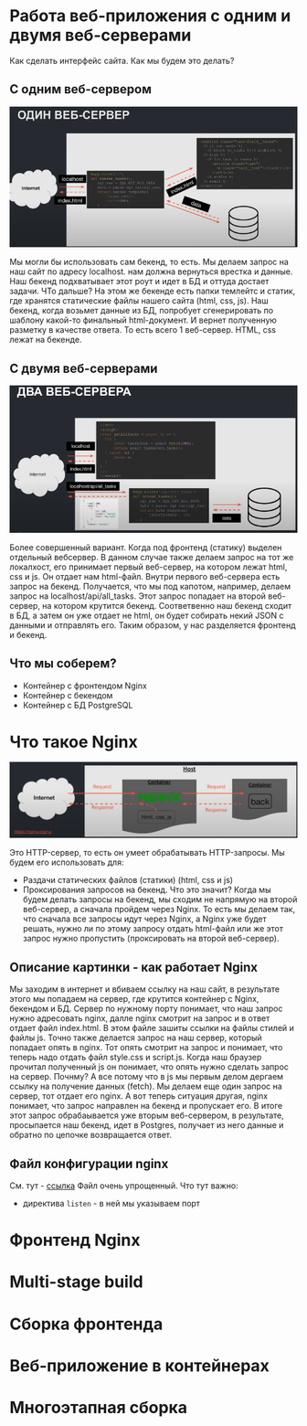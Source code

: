# Работа веб-приложения с одним и двумя веб-серверами
Как сделать интерфейс сайта. Как мы будем это делать?
## С одним веб-сервером
![pic1](pic1.PNG)

Мы могли бы использовать сам бекенд, то есть. Мы делаем запрос на наш сайт по адресу localhost. нам должна вернуться врестка и данные. Наш бекенд подхватывает этот роут и идет в БД и оттуда достает задачи. ЧТо дальше? На этом же бекенде есть папки темлейтс и статик, где хранятся статические файлы нашего сайта (html, css, js). Наш бекенд, когда возьмет данные из БД, попробует сгенерировать по шаблону какой-то финальный html-документ. И вернет полученную разметку в качестве ответа. То есть всего 1 веб-сервер. HTML, css лежат на бекенде.

## С двумя веб-серверами
![pic2](pic2.PNG)

Более совершенный вариант. Когда под фронтенд (статику) выделен отдельный вебсервер. В данном случае также делаем запрос на тот же локалхост, его принимает первый веб-сервер, на котором лежат html, css и js. Он отдает нам html-файл. Внутри первого веб-сервера есть запрос на бекенд. Получается, что мы под капотом, например, делаем запрос на localhost/api/all_tasks. Этот запрос попадает на второй веб-сервер, на котором крутится бекенд. Соответвенно наш бекенд сходит в БД, а затем он уже отдает не html, он будет собирать некий JSON с данными и отправлять его. Таким образом, у нас разделяется фронтенд и бекенд.

## Что мы соберем?
- Контейнер с фронтендом Nginx
- Контейнер с бекендом
- Контейнер с БД PostgreSQL

# Что такое Nginx
![pic3](pic3.PNG)

Это HTTP-сервер, то есть он умеет обрабатывать HTTP-запросы. Мы будем его использовать для:
- Раздачи статических файлов (статики) (html, css и js)
- Проксирования запросов на бекенд. Что это значит? Когда мы будем делать запросы на бекенд, мы сходим не напрямую на второй веб-сервер, а сначала пройдем через Nginx. То есть мы делаем так, что сначала все запросы идут через Nginx, а Nginx уже будет решать, нужно ли по этому запросу отдать html-файл или же этот запрос нужно пропустить (проксировать на второй веб-сервер).

## Описание картинки - как работает Nginx
Мы заходим в интернет и вбиваем ссылку на наш сайт, в результате этого мы попадаем на сервер, где крутится контейнер с Nginx, бекендом и БД. Сервер по нужному порту понимает, что наш запрос нужно адресовать nginx, далле nginx смотрит на запрос и в ответ отдает файл index.html. В этом файле зашиты ссылки на файлы стилей и файлы js. Точно также делается запрос на наш сервер, который попадает опять в nginx. Тот опять смотрит на запрос и понимает, что теперь надо отдать файл style.css и script.js. Когда наш браузер прочитал полученный js он понимает, что опять нужно сделать запрос на сервер. Почнму? А все потому что в js мы первым делом дергаем ссылку на получение данных (fetch). Мы делаем еще один запрос на сервер, тот отдает его nginx. А вот теперь ситуация другая, nginx понимает, что запрос направлен на бекенд и пропускает его. В итоге этот запрос обрабаывается уже вторым веб-сервером, в результате, просыпается наш бекенд, идет в Postgres, получает из него данные и обратно по цепочке возвращается ответ.

## Файл конфигурации nginx
См. тут - [ссылка](nginx/nginx.conf)
Файл очень упрощенный. Что тут важно:
- директива ```listen``` - в ней мы указываем порт 
# Фронтенд Nginx

# Multi-stage build

# Сборка фронтенда

# Веб-приложение в контейнерах

# Многоэтапная сборка